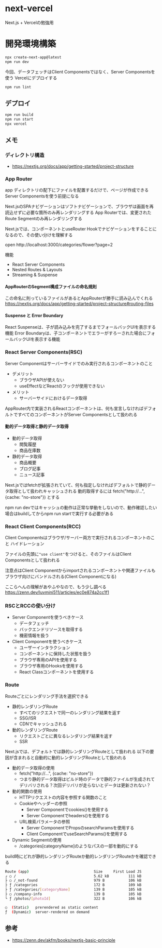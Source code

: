 # next-vercel
Next.js + Vercelの勉強用

# 開発環境構築
```bash
npx create-next-app@latest
npm run dev
```

今回、データフェッチはClient Componentsではなく、Server Componentsを使う
Vercelにデプロイする


```bash
npm run lint
```

## デプロイ

```bash
npm run build
npm run start
npx vercel
```

## メモ
### ディレクトリ構造
- https://nextjs.org/docs/app/getting-started/project-structure

### App Router
app ディレクトリの配下にファイルを配置するだけで、ページが作成できる
Server Componentsを使う前提になる

Next.jsのSPAナビゲーションはソフトナビゲーションで、ブラウザは画面を再読込せずに必要な箇所のみ再レンダリングする
App Routerでは、変更されたRoute Segmentのみ再レンダリングする

Next.jsでは、<Link>コンポーネントとuseRouter Hookでナビゲーションをすることになるので、その使い分けを理解する

open http://localhost:3000/categories/flower?page=2

機能
- React Server Components
- Nested Routes & Layouts
- Streaming & Suspense

#### AppRouterのSegment構成ファイルの命名規則
この命名に則っているファイルがあるとAppRouterが勝手に読み込んでくれる
https://nextjs.org/docs/app/getting-started/project-structure#routing-files

#### Suspense と Error Boundary
React Suspenseは、子が読み込みを完了するまでフォールバックUIを表示する機能
Error Boundaryは、子コンポーネントでエラーがすろーされた場合にフォールバックUIを表示する機能

### React Server Components(RSC)
Server Componentはサーバーサイドでのみ実行されるコンポーネントのこと

- デメリット
  - ブラウザAPIが使えない
  - useEffectなどReactのフックが使用できない
- メリット
  - サーバーサイドにおけるデータ取得

AppRouter内で実装されるReactコンポーネントは、何も宣言しなければデフォルトですべてのコンポーネントがServer Componentsとして扱われる

#### 動的データ取得と静的データ取得
- 動的データ取得
  - 閲覧履歴
  - 商品在庫数
- 静的データ取得
  - 商品概要
  - ブログ記事
  - ニュース記事

Next.jsではfetchが拡張されていて、何も指定しなければデフォルトで静的データ取得として扱われキャッシュされる
動的取得するには fetch("http://...", {cache: "no-store"}) とする

npm run devではキャッシュの動作は正常な挙動をしないので、動作確認したい場合はbuildしてからnpm run startで実行する必要がある

### React Client Components(RCC)
Client Componentsはブラウザ/サーバー両方で実行されるコンポーネントのこと
ハイドレーション

ファイルの先頭に`"use client"`をつけると、そのファイルはClient Componentsとして扱われる

注意点はClient Componentからimportされるコンポーネントや関連ファイルもブラウザ向けにバンドルされる(Client Componentになる)

ここらへんの理解があやふやなので、もう少し調べる
https://zenn.dev/luvmini511/articles/ec0e874a2cc1f1

### RSCとRCCの使い分け
- Server Componentを使うべきケース
  - データフェッチ
  - バックエンドリソースを取得する
  - 機密情報を扱う
- Client Componentを使うべきケース
  - ユーザーインタラクション
  - コンポーネントに保持した状態を扱う
  - ブラウザ専用のAPIを使用する
  - ブラウザ専用のHooksを使用する
  - React Classコンポーネントを使用する

### Route
Routeごとにレンダリング手法を選択できる
- 静的レンダリングRoute
  - すべてのリクエストで同一のレンダリング結果を返す
  - SSG/ISR
  - CDNでキャッシュされる
- 動的レンダリングRoute
  - リクエストごとに異なるレンダリング結果を返す
  - SSR

Next.jsでは、デフォルトでは静的レンダリングRouteとして扱われる
以下の要因が含まれると自動的に動的レンダリングRouteとして扱われる
- 動的データ取得の使用
  - fetch("http://...", {cache: "no-store"})
  - つまり静的データ取得はビルド時のデータで静的ファイルが生成されてデリバリされる？次回デリバリが走らないとデータは更新されない？
- 動的関数の使用
  - HTTPリクエストの内容を参照する関数のこと
  - Cookieやヘッダーの参照
    - Server Componentでcookies()を使用する
    - Server Componentでheaders()を使用する
  - URL検索パラメータの参照
    - Server ComponentでPropsのsearchParamsを使用する
    - Client ComponentでuseSearchParams()を使用する
- Dynamic Segmentの使用
  - /categories[categoryName]のようなパスの一部を動的にする

build時にどれが静的レンダリングRouteか動的レンダリングRouteかを確認できる
```bash
Route (app)                              Size     First Load JS
┌ ○ /                                    5.62 kB         111 kB
├ ○ /_not-found                          979 B           106 kB
├ ƒ /categories                          172 B           109 kB
├ ƒ /categories/[categoryName]           139 B           105 kB
├ ○ /company-info                        139 B           105 kB
└ ƒ /photos/[photoId]                    322 B           106 kB

○  (Static)   prerendered as static content
ƒ  (Dynamic)  server-rendered on demand
```
## 参考
- https://zenn.dev/akfm/books/nextjs-basic-principle
